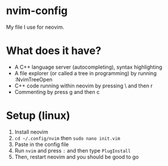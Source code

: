 # nvim-config
My file I use for neovim.

# What does it have?
- A C++ language server (autocompleting), syntax highlighting
- A file explorer (or called a tree in programming) by running :NvimTreeOpen
- C++ code running within neovim by pressing \ and then r
- Commenting by press g and then c

# Setup (linux)
1. Install neovim
2. ```cd ~/.config/nvim``` then ```sudo nano init.vim```
3. Paste in the config file
4. Run ```nvim``` and press ```:``` and then type ```PlugInstall```
5. Then, restart neovim and you should be good to go
